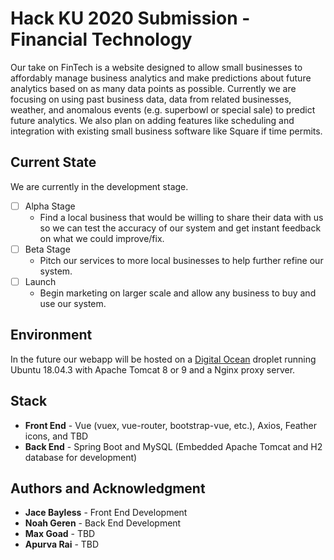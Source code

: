 # Hack KU 2020 Submission - Financial Technology

Our take on FinTech is a website designed to allow small businesses to affordably manage business analytics and make predictions about future analytics based on as many data points as possible. Currently we are focusing on using past business data, data from related businesses, weather, and anomalous events (e.g. superbowl or special sale) to predict future analytics. We also plan on adding features like scheduling and integration with existing small business software like Square if time permits.

## Current State
We are currently in the development stage.
- [ ] Alpha Stage
    - Find a local business that would be willing to share their data with us so we can test the accuracy of our system and get instant feedback on what we could improve/fix.
- [ ] Beta Stage
    - Pitch our services to more local businesses to help further refine our system.
- [ ] Launch
    - Begin marketing on larger scale and allow any business to buy and use our system.

## Environment
In the future our webapp will be hosted on a [Digital Ocean](http://digitalocean.com) droplet running Ubuntu 18.04.3 with Apache Tomcat 8 or 9 and a Nginx proxy server.

## Stack

- **Front End** - Vue (vuex, vue-router, bootstrap-vue, etc.), Axios, Feather icons, and TBD
- **Back End** - Spring Boot and MySQL (Embedded Apache Tomcat and H2 database for development)

## Authors and Acknowledgment
- **Jace Bayless** - Front End Development  
- **Noah Geren** - Back End Development  
- **Max Goad** - TBD
- **Apurva Rai** - TBD
